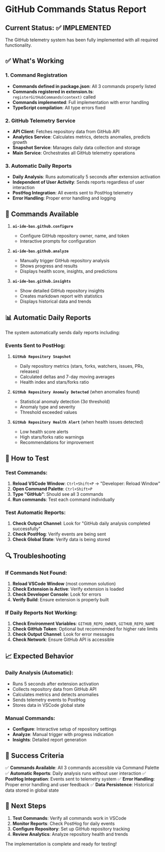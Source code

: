 # GitHub Commands Status Report

## Current Status: ✅ IMPLEMENTED

The GitHub telemetry system has been fully implemented with all required functionality.

## ✅ What's Working

### 1. Command Registration

- **Commands defined in package.json**: All 3 commands properly listed
- **Commands registered in extension.ts**: `registerGitHubCommands(context)` called
- **Commands implemented**: Full implementation with error handling
- **TypeScript compilation**: All type errors fixed

### 2. GitHub Telemetry Service

- **API Client**: Fetches repository data from GitHub API
- **Analytics Service**: Calculates metrics, detects anomalies, predicts growth
- **Snapshot Service**: Manages daily data collection and storage
- **Main Service**: Orchestrates all GitHub telemetry operations

### 3. Automatic Daily Reports

- **Daily Analysis**: Runs automatically 5 seconds after extension activation
- **Independent of User Activity**: Sends reports regardless of user interaction
- **PostHog Integration**: All events sent to PostHog telemetry
- **Error Handling**: Proper error handling and logging

## 🔧 Commands Available

1. **`ai-ide-bas.github.configure`**

    - Configure GitHub repository owner, name, and token
    - Interactive prompts for configuration

2. **`ai-ide-bas.github.analyze`**

    - Manually trigger GitHub repository analysis
    - Shows progress and results
    - Displays health score, insights, and predictions

3. **`ai-ide-bas.github.insights`**
    - Show detailed GitHub repository insights
    - Creates markdown report with statistics
    - Displays historical data and trends

## 📊 Automatic Daily Reports

The system automatically sends daily reports including:

### Events Sent to PostHog:

1. **`GitHub Repository Snapshot`**

    - Daily repository metrics (stars, forks, watchers, issues, PRs, releases)
    - Calculated deltas and 7-day moving averages
    - Health index and stars/forks ratio

2. **`GitHub Repository Anomaly Detected`** (when anomalies found)

    - Statistical anomaly detection (3σ threshold)
    - Anomaly type and severity
    - Threshold exceeded values

3. **`GitHub Repository Health Alert`** (when health issues detected)
    - Low health score alerts
    - High stars/forks ratio warnings
    - Recommendations for improvement

## 🚀 How to Test

### Test Commands:

1. **Reload VSCode Window**: `Ctrl+Shift+P` → "Developer: Reload Window"
2. **Open Command Palette**: `Ctrl+Shift+P`
3. **Type "GitHub"**: Should see all 3 commands
4. **Run commands**: Test each command individually

### Test Automatic Reports:

1. **Check Output Channel**: Look for "GitHub daily analysis completed successfully"
2. **Check PostHog**: Verify events are being sent
3. **Check Global State**: Verify data is being stored

## 🔍 Troubleshooting

### If Commands Not Found:

1. **Reload VSCode Window** (most common solution)
2. **Check Extension is Active**: Verify extension is loaded
3. **Check Developer Console**: Look for errors
4. **Verify Build**: Ensure extension is properly built

### If Daily Reports Not Working:

1. **Check Environment Variables**: `GITHUB_REPO_OWNER`, `GITHUB_REPO_NAME`
2. **Check GitHub Token**: Optional but recommended for higher rate limits
3. **Check Output Channel**: Look for error messages
4. **Check Network**: Ensure GitHub API is accessible

## 📈 Expected Behavior

### Daily Analysis (Automatic):

- Runs 5 seconds after extension activation
- Collects repository data from GitHub API
- Calculates metrics and detects anomalies
- Sends telemetry events to PostHog
- Stores data in VSCode global state

### Manual Commands:

- **Configure**: Interactive setup of repository settings
- **Analyze**: Manual trigger with progress indication
- **Insights**: Detailed report generation

## 🎯 Success Criteria

✅ **Commands Available**: All 3 commands accessible via Command Palette
✅ **Automatic Reports**: Daily analysis runs without user interaction
✅ **PostHog Integration**: Events sent to telemetry system
✅ **Error Handling**: Proper error handling and user feedback
✅ **Data Persistence**: Historical data stored in global state

## 📝 Next Steps

1. **Test Commands**: Verify all commands work in VSCode
2. **Monitor Reports**: Check PostHog for daily events
3. **Configure Repository**: Set up GitHub repository tracking
4. **Review Analytics**: Analyze repository health and trends

The implementation is complete and ready for testing!
